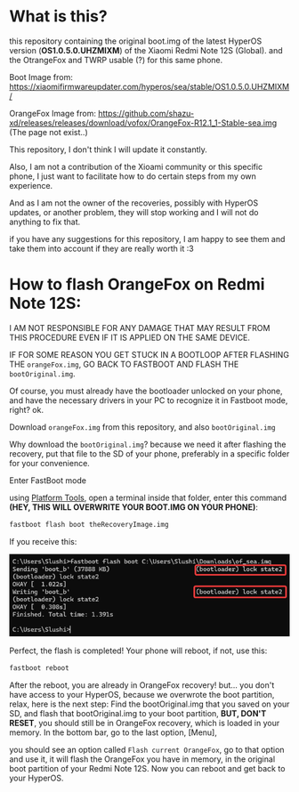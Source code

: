 
# What is this?

this repository containing the original boot.img of the latest HyperOS version (**OS1.0.5.0.UHZMIXM**) of the Xiaomi Redmi Note 12S (Global). and the OtrangeFox and TWRP usable (?) for this same phone.

Boot Image from: https://xiaomifirmwareupdater.com/hyperos/sea/stable/OS1.0.5.0.UHZMIXM/

OrangeFox Image from: https://github.com/shazu-xd/releases/releases/download/vofox/OrangeFox-R12.1_1-Stable-sea.img (The page not exist..)


This repository, I don't think I will update it constantly.

Also, I am not a contribution of the Xioami community or this specific phone, I just want to facilitate how to do certain steps from my own experience.

And as I am not the owner of the recoveries, possibly with HyperOS updates, or another problem, they will stop working and I will not do anything to fix that.

if you have any suggestions for this repository, I am happy to see them and take them into account if they are really worth it :3

# How to flash OrangeFox on Redmi Note 12S:

I AM NOT RESPONSIBLE FOR ANY DAMAGE THAT MAY RESULT FROM THIS PROCEDURE EVEN IF IT IS APPLIED ON THE SAME DEVICE.

IF FOR SOME REASON YOU GET STUCK IN A BOOTLOOP AFTER FLASHING THE `orangeFox.img`, GO BACK TO FASTBOOT AND FLASH THE `bootOriginal.img`.

Of course, you must already have the bootloader unlocked on your phone, and have the necessary drivers in your PC to recognize it in Fastboot mode, right? ok.

Download `orangeFox.img` from this repository, and also `bootOriginal.img`

Why download the `bootOriginal.img`? because we need it after flashing the recovery, put that file to the SD of your phone, preferably in a specific folder for your convenience.

Enter FastBoot mode

using [Platform Tools](https://developer.android.com/tools/releases/platform-tools?hl=es-419), open a terminal inside that folder, enter this command **(HEY, THIS WILL OVERWRITE YOUR BOOT.IMG ON YOUR PHONE)**:

```cmd
fastboot flash boot theRecoveryImage.img
```
If you receive this:

![](https://github.com/Slushi-Github/Redmi_Note_12S_Assets/blob/main/readme/CorrectFlash.png)

Perfect, the flash is completed!
Your phone will reboot, if not, use this:

```cmd
fastboot reboot
```
After the reboot, you are already in OrangeFox recovery!
but... you don't have access to your HyperOS, because we overwrote the boot partition, relax, here is the next step:
Find the bootOriginal.img that you saved on your SD, and flash that bootOriginal.img to your boot partition, **BUT, DON'T RESET**, you should still be in OrangeFox recovery, which is loaded in your memory.
In the bottom bar, go to the last option, [Menu],

you should see an option called ``Flash current OrangeFox``, go to that option and use it, it will flash the OrangeFox you have in memory, in the original boot partition of your Redmi Note 12S.
Now you can reboot and get back to your HyperOS.

